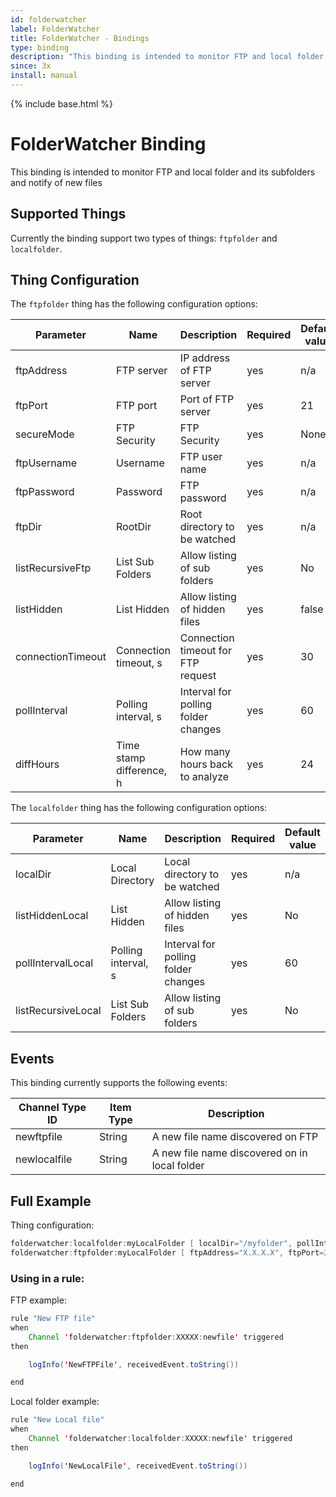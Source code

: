 ```yaml
---
id: folderwatcher
label: FolderWatcher
title: FolderWatcher - Bindings
type: binding
description: "This binding is intended to monitor FTP and local folder and its subfolders and notify of new files"
since: 3x
install: manual
---
```


<!-- Attention authors: Do not edit directly. Please add your changes to the appropriate source repository -->

{% include base.html %}

# FolderWatcher Binding

This binding is intended to monitor FTP and local folder and its subfolders and notify of new files

## Supported Things

Currently the binding support two types of things: `ftpfolder` and `localfolder`.


## Thing Configuration

The `ftpfolder` thing has the following configuration options:

| Parameter   | Name         | Description                                                                                                            | Required | Default value |
|-------------|--------------|------------------------------------------------------------------------------------------------------------------------|----------|---------------|
| ftpAddress  | FTP server   | IP address of FTP server                                                                                               | yes      | n/a           |
| ftpPort     | FTP port   | Port of FTP server                                                                                                       | yes      | 21            |
| secureMode  | FTP Security | FTP Security                                                                                                           | yes      | None          |
| ftpUsername | Username     | FTP user name                                                                                                          | yes      | n/a           |
| ftpPassword | Password     | FTP password                                                                                                           | yes      | n/a           |
| ftpDir      | RootDir      | Root directory to be watched                                                                                           | yes      | n/a           |
| listRecursiveFtp | List Sub Folders | Allow listing of sub folders                                                                                  | yes      | No            |
| listHidden  | List Hidden  | Allow listing of hidden files                                                                                          | yes      | false         |
| connectionTimeout | Connection timeout, s | Connection timeout for FTP request                                                                      | yes      | 30            |
| pollInterval | Polling interval, s | Interval for polling folder changes                                                                            | yes      | 60            |
| diffHours   | Time stamp difference, h | How many hours back to analyze                                                                             | yes      | 24            |

The `localfolder` thing has the following configuration options:

| Parameter   | Name         | Description                                                                                                            | Required | Default value |
|-------------|--------------|------------------------------------------------------------------------------------------------------------------------|----------|---------------|
| localDir    | Local Directory | Local directory to be watched                                                                                       | yes      | n/a           |
| listHiddenLocal | List Hidden | Allow listing of hidden files                                                                                       | yes      | No            |
| pollIntervalLocal | Polling interval, s | Interval for polling folder changes                                                                       | yes      | 60            |
| listRecursiveLocal | List Sub Folders | Allow listing of sub folders                                                                                | yes      | No            |

## Events

This binding currently supports the following events:

| Channel Type ID | Item Type    | Description                                                                            |
|-----------------|--------------|----------------------------------------------------------------------------------------|
| newftpfile | String       | A new file name discovered on FTP                                                      |
| newlocalfile | String       | A new file name discovered on in local folder                                                      |


## Full Example

Thing configuration:

```java
folderwatcher:localfolder:myLocalFolder [ localDir="/myfolder", pollIntervalLocal=60, listHiddenLocal="false", listRecursiveLocal="false" ]
folderwatcher:ftpfolder:myLocalFolder [ ftpAddress="X.X.X.X", ftpPort=21, secureMode="EXPLICIT", ftpUsername="username", ftpPassword="password",ftpDir="/myfolder/",listHidden="true",listRecursiveFtp="true",connectionTimeout=33,pollInterval=66,diffHours=25]
```

### Using in a rule:

FTP example:

```java
rule "New FTP file"
when 
    Channel 'folderwatcher:ftpfolder:XXXXX:newfile' triggered
then

    logInfo('NewFTPFile', receivedEvent.toString())

end
```

Local folder example:

```java
rule "New Local file"
when 
    Channel 'folderwatcher:localfolder:XXXXX:newfile' triggered
then

    logInfo('NewLocalFile', receivedEvent.toString())

end
```
